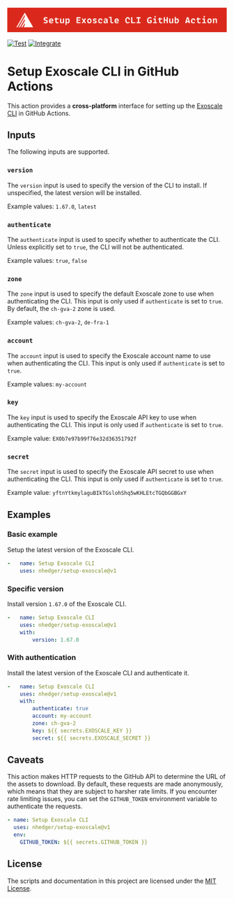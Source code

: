 ![Banner](.github/banner.svg)

[![Test](https://github.com/nhedger/setup-exoscale/actions/workflows/test.yaml/badge.svg)](https://github.com/nhedger/setup-exoscale/actions/workflows/test.yaml)
[![Integrate](https://github.com/nhedger/setup-exoscale/actions/workflows/integrate.yaml/badge.svg)](https://github.com/nhedger/setup-exoscale/actions/workflows/integrate.yaml)

# Setup Exoscale CLI in GitHub Actions

This action provides a **cross-platform** interface for setting up
the [Exoscale CLI](https://github.com/exoscale/cli) in GitHub Actions.

## Inputs

The following inputs are supported.

### `version`

The `version` input is used to specify the version of the CLI to install. If
unspecified, the latest version will be installed.

Example values: `1.67.0`, `latest`

### `authenticate`

The `authenticate` input is used to specify whether to authenticate the CLI.
Unless explicitly set to `true`, the CLI will not be authenticated.

Example values: `true`, `false`

### `zone`

The `zone` input is used to specify the default Exoscale zone to use when
authenticating the CLI. This input is only used if `authenticate` is set to
`true`. By default, the `ch-gva-2` zone is used.

Example values: `ch-gva-2`, `de-fra-1`

### `account`

The `account` input is used to specify the Exoscale account name to use when
authenticating the CLI. This input is only used if `authenticate` is set to
`true`.

Example values: `my-account`

### `key`

The `key` input is used to specify the Exoscale API key to use when
authenticating the CLI. This input is only used if `authenticate` is set to
`true`.

Example value: `EXOb7e97b99f76e32d36351792f`

### `secret`

The `secret` input is used to specify the Exoscale API secret to use when
authenticating the CLI. This input is only used if `authenticate` is set to
`true`.

Example value: `yftnYtkmylaguBIkTGslohShq5wKHLEtcTGQbGGBGxY`

## Examples

### Basic example

Setup the latest version of the Exoscale CLI.

```yaml
-   name: Setup Exoscale CLI
    uses: nhedger/setup-exoscale@v1
```

### Specific version

Install version `1.67.0` of the Exoscale CLI.

```yaml
-   name: Setup Exoscale CLI
    uses: nhedger/setup-exoscale@v1
    with:
        version: 1.67.0
```

### With authentication

Install the latest version of the Exoscale CLI and authenticate it.

```yaml
-   name: Setup Exoscale CLI
    uses: nhedger/setup-exoscale@v1
    with:
        authenticate: true
        account: my-account
        zone: ch-gva-2
        key: ${{ secrets.EXOSCALE_KEY }}
        secret: ${{ secrets.EXOSCALE_SECRET }}
```

## Caveats

This action makes HTTP requests to the GitHub API to determine the URL of
the assets to download. By default, these requests are made anonymously,
which means that they are subject to harsher rate limits. If you encounter
rate limiting issues, you can set the `GITHUB_TOKEN` environment variable to
authenticate the requests.

```yaml
- name: Setup Exoscale CLI
  uses: nhedger/setup-exoscale@v1
  env:
    GITHUB_TOKEN: ${{ secrets.GITHUB_TOKEN }}
```



## License

The scripts and documentation in this project are licensed under
the [MIT License](LICENSE.md).
